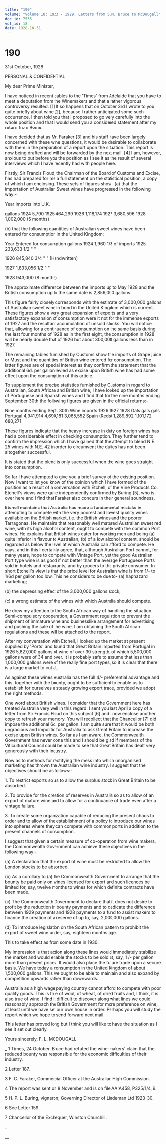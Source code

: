 ```yaml
---
title: "190"
volume: "Volume 18: 1923 - 1929, Letters from S.M. Bruce to McDougall"
doc_id: 7535
vol_id: 18
date: 1928-10-31
---
```


# 190

31st October, 1928

PERSONAL &amp; CONFIDENTIAL

My dear Prime Minister,

I have noticed in recent cables to the 'Times' from Adelaide that you have to meet a deputation from the Winemakers and that a rather vigorous controversy resulted. [1] It so happens that on October 3rd I wrote to you quite briefly about wine [2], because I rather anticipated some such occurrence. I then told you that I proposed to go very carefully into the whole position and that I would send you a considered statement after my return from Rome.

I have decided that as Mr. Faraker [3] and his staff have been largely concerned with these wine questions, it would be desirable to collaborate with them in the preparation of a report upon the situation. This report is now being drafted and will be forwarded by the next mail. [4] I am, however, anxious to put before you the position as I see it as the result of several interviews which I have recently had with people here.

Firstly, Sir Francis Floud, the Chairman of the Board of Customs and Excise, has had prepared for me a full statement on the statistical position, a copy of which I am enclosing. These sets of figures show- (a) that the importation of Australian Sweet wines have progressed in the following way:-

Year Imports into U.K.

gallons 1924 5,790 1925 464,299 1926 1,118,174 1927 3,680,596 1928 1,002,000 (5 months)

(b) that the following quantities of Australian sweet wines have been entered for consumption in the United Kingdom:

Year Entered for consumption gallons 1924 1,960 1/3 of imports 1925 233,633 1/2 " "

1926 845,840 3/4 " " [Handwritten]

1927 1,833,056 1/2 " "

1928 943,000 (8 months)

The approximate difference between the imports up to May 1928 and the British consumption up to the same date is 2,856,000 gallons.

This figure fairly closely corresponds with the estimate of 3,000,000 gallons of Australian sweet wine in bond in the United Kingdom which is current. These figures show a very great expansion of exports and a very satisfactory expansion of consumption were it not for the immense exports of 1927 and the resultant accumulation of unsold stocks. You will notice that, allowing for a continuance of consumption on the same basis during the last four months of 1928 as in the first eight, the consumption in 1928 will be nearly double that of 1926 but about 300,000 gallons less than in 1927.

The remaining tables furnished by Customs show the imports of Grape juice or Must and the quantities of British wine entered for consumption. The latter figures are of special interest as they confirm the statement that the additional 6d. per gallon levied as excise upon British wine has had some effect upon the consumption of this article.

To supplement the precise statistics furnished by Customs in regard to Australian, South African and British wine, I have looked up the importation of Portuguese and Spanish wines and I find that for the nine months ending September 30th the following figures are given in the official returns:-

Nine months ending Sept. 30th Wine imports 1926 1927 1928 Gals gals gals Portugal 4,941,914 4,690,181 3,065,552 Spain (Reds) 1,289,892 1,101,172 680,271

These figures indicate that the heavy increase in duty on foreign wines has had a considerable effect in checking consumption. They further tend to confirm the impression which I have gained that the attempt to blend N.E. 25 wines with N.E. 42 in order to circumvent the duties has not been altogether successful.

It is stated that the blend is only successful when the wine goes straight into consumption.

So far I have attempted to give you a brief survey of the existing position. Now I want to let you know of the opinion which I have formed of the position as a result of a conversation with Etchell, of the Vine Products Co. Etchell's views were quite independently confirmed by Buring [5], who is over here and I find that Faraker also concurs in their general soundness.

Etchell maintains that Australia has made a fundamental mistake in attempting to compete with the very poorest and lowest quality wines available on the British market, i.e. the British wines and the poorer Tarragonas. He maintains that reasonably well matured Australian sweet red wine, with its high alcohol content, ought to compete with the common Port wines. He explains that British wines cater for working men and being (a) quite inferior in flavour to Australian, (b) of a low alcohol content, should be regarded as below the level at which Australia can afford to compete. He says, and in this I certainly agree, that, although Australian Port cannot, for many years, hope to compete with Vintage Port, yet the good Australian Port type wine is as good if not better than the average Portuguese Ports sold in hotels and restaurants, and by grocers to the private consumer. In short Etchell's view is that the price level for Australian wine is from 1/- to 1/6d per gallon too low. This he considers to be due to- (a) haphazard marketing;

(b) the depressing effect of the 3,000,000 gallons stock;

(c) a wrong estimate of the wines with which Australia should compete.

He drew my attention to the South African way of handling the situation. Semi-compulsory cooperation, a Government regulation to prevent the shipment of immature wine and businesslike arrangement for advertising and pushing the sale of the wine. I am obtaining the South African regulations and these will be attached to the report.

After my conversation with Etchell, I looked up the market at present supplied by 'Ports' and found that Great Britain imported from Portugal in 1926 5,827,000 gallons of wine of over 30 strength, of which 5,500,000 gallons were of 34 and over. It is probably safe to assume that less than 1,000,000 gallons were of the really fine port types, so it is clear that there is a large market to cut at.

As against these wines Australia has the full 4/- preferential advantage and this, together with the bounty, ought to be sufficient to enable us to establish for ourselves a steady growing export trade, provided we adopt the right methods.

One word about British wines. I consider that the Government here has treated Australia very well in this regard. I sent you last April a copy of a letter from Sir Francis Floud on this subject [6] and I now enclose another copy to refresh your memory. You will recollect that the Chancellor [7] did impose the additional 6d. per gallon. I am quite sure that it would be both ungracious and impolitic for Australia to ask Great Britain to increase the excise upon British wines. So far as I am aware, the Commonwealth Government has never done this and I should be glad if members of the Viticultural Council could be made to see that Great Britain has dealt very generously with their industry.

Now as to methods for rectifying the mess into which unorganised marketing has thrown the Australian wine industry. I suggest that the objectives should be as follows:-

1\. To restrict exports so as to allow the surplus stock in Great Britain to be absorbed.

2\. To provide for the creation of reserves in Australia so as to allow of an export of mature wine and to allow for a continuance of trade even after a vintage failure.

3\. To create some organization capable of reducing the present chaos to order and to allow of the establishment of a policy to introduce our wines into spheres where they can compete with common ports in addition to the present channels of consumption.

I suggest that given a certain measure of co-operation from wine makers, the Commonwealth Government can achieve these objectives in the following way:-

(a) A declaration that the export of wine must be restricted to allow the London stocks to be absorbed.

(b) As a corollary to (a) the Commonwealth Government to arrange that the bounty be paid only on wines licensed for export and such licences be limited for, say, twelve months to wines for which definite contracts have been made.

(c) The Commonwealth Government to declare that it does not desire to profit by the reduction in bounty payments and to dedicate the difference between 1929 payments and 1928 payments to a fund to assist makers to finance the creation of a reserve of up to, say, 2,000,000 gallons.

(d) To introduce legislation on the South African pattern to prohibit the export of sweet wine under, say, eighteen months age.

This to take effect as from some date in 1930.

My impression is that action along these lines would immediately stabilize the market and would enable the stocks to be sold at, say, 1 /- per gallon more than present prices. It would also place the future trade upon a secure basis. We have today a consumption in the United Kingdom of about 1,500,000 gallons. This we ought to be able to maintain and also expand by competition upwards rather than downwards.

Australia as a high wage paying country cannot afford to compete with poor quality goods. This is true of wool, of wheat, of dried fruits and, I think, it is also true of wine. I find it difficult to discover along what lines we could reasonably approach the British Government for more preference on wine, at least until we have set our own house in order. Perhaps you will study the report which we hope to send forward next mail.

This letter has proved long but I think you will like to have the situation as I see it set out clearly.

Yours sincerely, F. L. MCDOUGALL 

_ 1 Times, 24 October. Bruce had refuted the wine-makers' claim that the reduced bounty was responsible for the economic difficulties of their industry.

2 Letter 187.

3 F. C. Faraker, Commercial Officer at the Australian High Commission.

4 The report was sent on 8 November and is on file AA:A458, P325/1/4, ii.

5 H. P. L. Buring, vigneron; Governing Director of Lindeman Ltd 1923-30.

6 See Letter 159.

7 Chancellor of the Exchequer, Winston Churchill.

_

__
